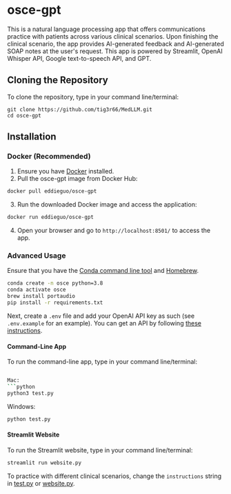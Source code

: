 # osce-gpt

This is a natural language processing app that offers communications practice with patients across various clinical scenarios. Upon finishing the clinical scenario, the app provides AI-generated feedback and AI-generated SOAP notes at the user's request. This app is powered by Streamlit, OpenAI Whisper API, Google text-to-speech API, and GPT.

## Cloning the Repository

To clone the repository, type in your command line/terminal:

```
git clone https://github.com/tig3r66/MedLLM.git
cd osce-gpt
```

## Installation

### Docker (Recommended)

1. Ensure you have [Docker](https://docs.docker.com/get-docker/) installed.
2. Pull the osce-gpt image from Docker Hub:

```bash
docker pull eddieguo/osce-gpt
```

3. Run the downloaded Docker image and access the application:

```bash
docker run eddieguo/osce-gpt
```

4. Open your browser and go to `http://localhost:8501/` to access the app.

### Advanced Usage

Ensure that you have the [Conda command line tool](https://docs.conda.io/projects/conda/en/latest/user-guide/install/index.html) and [Homebrew](https://brew.sh/).

```bash
conda create -n osce python=3.8
conda activate osce
brew install portaudio
pip install -r requirements.txt
```

Next, create a `.env` file and add your OpenAI API key as such (see `.env.example` for an example). You can get an API by following [these instructions](https://help.openai.com/en/articles/4936850-where-do-i-find-my-secret-api-key).

#### Command-Line App

To run the command-line app, type in your command line/terminal:

```bash

Mac:
```python
python3 test.py
```

Windows:
```python
python test.py
```

#### Streamlit Website

To run the Streamlit website, type in your command line/terminal:

```bash
streamlit run website.py
```

To practice with different clinical scenarios, change the `instructions` string in [test.py](https://github.com/tig3r66/osce-gpt/blob/main/test.py) or [website.py](https://github.com/tig3r66/osce-gpt/blob/main/website.py).
